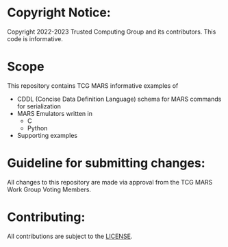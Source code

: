 # Copyright Notice:

Copyright 2022-2023 Trusted Computing Group and its contributors. This code is informative.

# Scope

This repository contains TCG MARS informative examples of
* CDDL (Concise Data Definition Language) schema for MARS commands for serialization
* MARS Emulators written in
  * C
  * Python
* Supporting examples

# Guideline for submitting changes:

All changes to this repository are made via approval from the TCG MARS Work Group Voting Members.

# Contributing:

All contributions are subject to the [LICENSE](/LICENSE).

